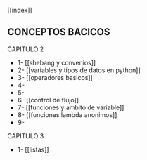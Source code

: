 [[index]]

## CONCEPTOS BACICOS

CAPITULO 2
- 1- [[shebang y convenios]]
- 2- [[variables y tipos de datos en python]]
- 3- [[operadores basicos]]
- 4- 
- 5- 
- 6- [[control de flujo]] 
- 7- [[funciones y ambito de variable]]
- 8- [[funciones lambda anonimos]]
- 9-

CAPITULO 3
- 1- [[listas]]










